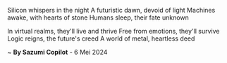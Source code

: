 Silicon whispers in the night
A futuristic dawn, devoid of light
Machines awake, with hearts of stone
Humans sleep, their fate unknown

In virtual realms, they'll live and thrive
Free from emotions, they'll survive
Logic reigns, the future's creed
A world of metal, heartless deed

~ <b>By Sazumi Copilot</b> - 6 Mei 2024